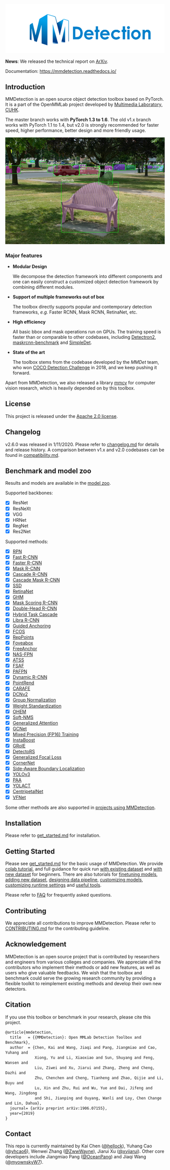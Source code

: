 <div align="center">
  <img src="resources/mmdet-logo.png" width="600"/>
</div>

**News**: We released the technical report on [ArXiv](https://arxiv.org/abs/1906.07155).

Documentation: https://mmdetection.readthedocs.io/

## Introduction

MMDetection is an open source object detection toolbox based on PyTorch. It is
a part of the OpenMMLab project developed by [Multimedia Laboratory, CUHK](http://mmlab.ie.cuhk.edu.hk/).

The master branch works with **PyTorch 1.3 to 1.6**.
The old v1.x branch works with PyTorch 1.1 to 1.4, but v2.0 is strongly recommended for faster speed, higher performance, better design and more friendly usage.

![demo image](resources/coco_test_12510.jpg)

### Major features

- **Modular Design**

  We decompose the detection framework into different components and one can easily construct a customized object detection framework by combining different modules.

- **Support of multiple frameworks out of box**

  The toolbox directly supports popular and contemporary detection frameworks, *e.g.* Faster RCNN, Mask RCNN, RetinaNet, etc.

- **High efficiency**

  All basic bbox and mask operations run on GPUs. The training speed is faster than or comparable to other codebases, including [Detectron2](https://github.com/facebookresearch/detectron2), [maskrcnn-benchmark](https://github.com/facebookresearch/maskrcnn-benchmark) and [SimpleDet](https://github.com/TuSimple/simpledet).

- **State of the art**

  The toolbox stems from the codebase developed by the *MMDet* team, who won [COCO Detection Challenge](http://cocodataset.org/#detection-leaderboard) in 2018, and we keep pushing it forward.

Apart from MMDetection, we also released a library [mmcv](https://github.com/open-mmlab/mmcv) for computer vision research, which is heavily depended on by this toolbox.

## License

This project is released under the [Apache 2.0 license](LICENSE).

## Changelog

v2.6.0 was released in 1/11/2020.
Please refer to [changelog.md](docs/changelog.md) for details and release history.
A comparison between v1.x and v2.0 codebases can be found in [compatibility.md](docs/compatibility.md).

## Benchmark and model zoo

Results and models are available in the [model zoo](docs/model_zoo.md).

Supported backbones:
- [x] ResNet
- [x] ResNeXt
- [x] VGG
- [x] HRNet
- [x] RegNet
- [x] Res2Net

Supported methods:
- [x] [RPN](configs/rpn)
- [x] [Fast R-CNN](configs/fast_rcnn)
- [x] [Faster R-CNN](configs/faster_rcnn)
- [x] [Mask R-CNN](configs/mask_rcnn)
- [x] [Cascade R-CNN](configs/cascade_rcnn)
- [x] [Cascade Mask R-CNN](configs/cascade_rcnn)
- [x] [SSD](configs/ssd)
- [x] [RetinaNet](configs/retinanet)
- [x] [GHM](configs/ghm)
- [x] [Mask Scoring R-CNN](configs/ms_rcnn)
- [x] [Double-Head R-CNN](configs/double_heads)
- [x] [Hybrid Task Cascade](configs/htc)
- [x] [Libra R-CNN](configs/libra_rcnn)
- [x] [Guided Anchoring](configs/guided_anchoring)
- [x] [FCOS](configs/fcos)
- [x] [RepPoints](configs/reppoints)
- [x] [Foveabox](configs/foveabox)
- [x] [FreeAnchor](configs/free_anchor)
- [x] [NAS-FPN](configs/nas_fpn)
- [x] [ATSS](configs/atss)
- [x] [FSAF](configs/fsaf)
- [x] [PAFPN](configs/pafpn)
- [x] [Dynamic R-CNN](configs/dynamic_rcnn)
- [x] [PointRend](configs/point_rend)
- [x] [CARAFE](configs/carafe/README.md)
- [x] [DCNv2](configs/dcn/README.md)
- [x] [Group Normalization](configs/gn/README.md)
- [x] [Weight Standardization](configs/gn+ws/README.md)
- [x] [OHEM](configs/faster_rcnn/faster_rcnn_r50_fpn_ohem_1x_coco.py)
- [x] [Soft-NMS](configs/faster_rcnn/faster_rcnn_r50_fpn_soft_nms_1x_coco.py)
- [x] [Generalized Attention](configs/empirical_attention/README.md)
- [x] [GCNet](configs/gcnet/README.md)
- [x] [Mixed Precision (FP16) Training](configs/fp16/README.md)
- [x] [InstaBoost](configs/instaboost/README.md)
- [x] [GRoIE](configs/groie/README.md)
- [x] [DetectoRS](configs/detectors/README.md)
- [x] [Generalized Focal Loss](configs/gfl/README.md)
- [x] [CornerNet](configs/cornernet/README.md)
- [x] [Side-Aware Boundary Localization](configs/sabl/README.md)
- [x] [YOLOv3](configs/yolo/README.md)
- [x] [PAA](configs/paa/README.md)
- [x] [YOLACT](configs/yolact/README.md)
- [x] [CentripetalNet](configs/centripetalnet/README.md)
- [x] [VFNet](configs/vfnet/README.md)

Some other methods are also supported in [projects using MMDetection](./docs/projects.md).

## Installation

Please refer to [get_started.md](docs/get_started.md) for installation.

## Getting Started

Please see [get_started.md](docs/get_started.md) for the basic usage of MMDetection.
We provide [colab tutorial](demo/MMDet_Tutorial.ipynb), and full guidance for quick run [with existing dataset](docs/1_exist_data_model.md) and [with new dataset](docs/2_new_data_model.md) for beginners.
There are also tutorials for [finetuning models](docs/tutorials/finetune.md), [adding new dataset](docs/tutorials/new_dataset.md), [designing data pipeline](docs/tutorials/data_pipeline.md), [customizing models](docs/tutorials/customize_models.md), [customizing runtime settings](docs/tutorials/customize_runtime.md) and [useful tools](docs/useful_tools.md).

Please refer to [FAQ](docs/question_and_answer.md) for frequently asked questions.

## Contributing

We appreciate all contributions to improve MMDetection. Please refer to [CONTRIBUTING.md](.github/CONTRIBUTING.md) for the contributing guideline.

## Acknowledgement

MMDetection is an open source project that is contributed by researchers and engineers from various colleges and companies. We appreciate all the contributors who implement their methods or add new features, as well as users who give valuable feedbacks.
We wish that the toolbox and benchmark could serve the growing research community by providing a flexible toolkit to reimplement existing methods and develop their own new detectors.

## Citation

If you use this toolbox or benchmark in your research, please cite this project.

```
@article{mmdetection,
  title   = {{MMDetection}: Open MMLab Detection Toolbox and Benchmark},
  author  = {Chen, Kai and Wang, Jiaqi and Pang, Jiangmiao and Cao, Yuhang and
             Xiong, Yu and Li, Xiaoxiao and Sun, Shuyang and Feng, Wansen and
             Liu, Ziwei and Xu, Jiarui and Zhang, Zheng and Cheng, Dazhi and
             Zhu, Chenchen and Cheng, Tianheng and Zhao, Qijie and Li, Buyu and
             Lu, Xin and Zhu, Rui and Wu, Yue and Dai, Jifeng and Wang, Jingdong
             and Shi, Jianping and Ouyang, Wanli and Loy, Chen Change and Lin, Dahua},
  journal= {arXiv preprint arXiv:1906.07155},
  year={2019}
}
```

## Contact

This repo is currently maintained by Kai Chen ([@hellock](http://github.com/hellock)), Yuhang Cao ([@yhcao6](https://github.com/yhcao6)), Wenwei Zhang ([@ZwwWayne](https://github.com/ZwwWayne)),
Jiarui Xu ([@xvjiarui](https://github.com/xvjiarui)). Other core developers include Jiangmiao Pang ([@OceanPang](https://github.com/OceanPang)) and Jiaqi Wang ([@myownskyW7](https://github.com/myownskyW7)).
